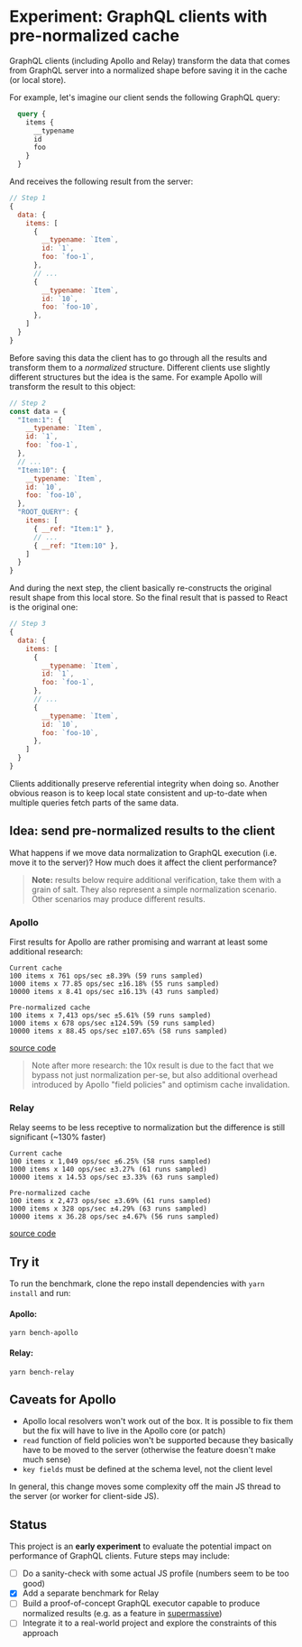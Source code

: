 # Experiment: GraphQL clients with pre-normalized cache

GraphQL clients (including Apollo and Relay) transform the data that comes from GraphQL server into
a normalized shape before saving it in the cache (or local store).

For example, let's imagine our client sends the following GraphQL query:

```graphql
  query {
    items {
      __typename
      id
      foo
    }
  }
```

And receives the following result from the server:
```js
// Step 1
{
  data: {
    items: [
      {
        __typename: `Item`,
        id: `1`,
        foo: `foo-1`,
      },
      // ...
      {
        __typename: `Item`,
        id: `10`,
        foo: `foo-10`,
      },
    ]
  }
}
```

Before saving this data the client has to go through all the results and transform them to a _normalized_
structure. Different clients use slightly different structures but the idea is the same. For example
Apollo will transform the result to this object:

```js
// Step 2
const data = {
  "Item:1": {
    __typename: `Item`,
    id: `1`,
    foo: `foo-1`,
  },
  // ...
  "Item:10": {
    __typename: `Item`,
    id: `10`,
    foo: `foo-10`,
  },
  "ROOT_QUERY": {
    items: [
      { __ref: "Item:1" },
      // ...
      { __ref: "Item:10" },
    ]
  }
}
```

And during the next step, the client basically re-constructs the original result shape from this
local store. So the final result that is passed to React is the original one:

```js
// Step 3
{
  data: {
    items: [
      {
        __typename: `Item`,
        id: `1`,
        foo: `foo-1`,
      },
      // ...
      {
        __typename: `Item`,
        id: `10`,
        foo: `foo-10`,
      },
    ]
  }
}
```

Clients additionally preserve referential integrity when doing so. Another obvious reason is to keep local state
consistent and up-to-date when multiple queries fetch parts of the same data.

## Idea: send pre-normalized results to the client

What happens if we move data normalization to GraphQL execution (i.e. move it to the server)?
How much does it affect the client performance?

> **Note:** results below require additional verification, take them with a grain of salt.
> They also represent a simple normalization scenario. Other scenarios may produce different results.

### Apollo

First results for Apollo are rather promising and warrant at least some additional research:

```
Current cache
100 items x 761 ops/sec ±8.39% (59 runs sampled)
1000 items x 77.85 ops/sec ±16.18% (55 runs sampled)
10000 items x 8.41 ops/sec ±16.13% (43 runs sampled)

Pre-normalized cache
100 items x 7,413 ops/sec ±5.61% (59 runs sampled)
1000 items x 678 ops/sec ±124.59% (59 runs sampled)
10000 items x 88.45 ops/sec ±107.65% (58 runs sampled)
```

[source code](https://github.com/vladar/graphql-normalized/commit/e2ed6ee41d6e748a9eff63b29d046aaa31a0b06f)

> Note after more research: the 10x result is due to the fact that we bypass not just normalization per-se, but also additional overhead introduced by Apollo "field policies" and optimism cache invalidation.

### Relay

Relay seems to be less receptive to normalization but the difference is still significant (~130% faster)

```
Current cache
100 items x 1,049 ops/sec ±6.25% (58 runs sampled)
1000 items x 140 ops/sec ±3.27% (61 runs sampled)
10000 items x 14.53 ops/sec ±3.33% (63 runs sampled)

Pre-normalized cache
100 items x 2,473 ops/sec ±3.69% (61 runs sampled)
1000 items x 328 ops/sec ±4.29% (63 runs sampled)
10000 items x 36.28 ops/sec ±4.67% (56 runs sampled)
```

[source code](https://github.com/vladar/graphql-normalized/blob/master/patches/relay-runtime%2B12.0.0.patch)

## Try it
To run the benchmark, clone the repo install dependencies with `yarn install` and run:

#### Apollo:

```shell
yarn bench-apollo
```

#### Relay:

```shell
yarn bench-relay
```

## Caveats for Apollo

- Apollo local resolvers won't work out of the box. It is possible to fix them but the fix will have to live in the Apollo core (or patch)
- `read` function of field policies won't be supported because they basically have to be moved to the server (otherwise the feature doesn't make much sense)
- `key fields` must be defined at the schema level, not the client level

In general, this change moves some complexity off the main JS thread to the server (or worker for client-side JS).

## Status

This project is an **early experiment** to evaluate the potential impact on performance of GraphQL clients. Future steps may include:

- [ ] Do a sanity-check with some actual JS profile (numbers seem to be too good)
- [x] Add a separate benchmark for Relay
- [ ] Build a proof-of-concept GraphQL executor capable to produce normalized results (e.g. as a feature in [supermassive](https://github.com/microsoft/graphitation/tree/main/packages/supermassive))
- [ ] Integrate it to a real-world project and explore the constraints of this approach
